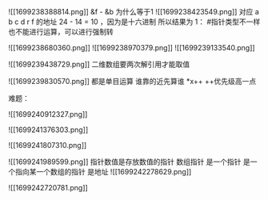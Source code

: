 ![[1699238388814.png]]
&f - &b 为什么等于1
![[1699238423549.png]]
对应 a b c d r f 的地址
24 - 14 = 10 ，因为是十六进制 所以结果为 1：
#指针类型不一样也不能进行运算，可以进行强制转


![[1699238680360.png]]
![[1699238970379.png]]
![[1699239133540.png]]

![[1699239438729.png]]
二维数组要两次解引用才能取值


![[1699239830570.png]]
都是单目运算 谁靠的近先算谁  \*x++  ++优先级高一点


难题：

![[1699240912327.png]]

![[1699241376303.png]]

![[1699241807310.png]]

![[1699241989599.png]]
指针数值是存放数值的指针
数组指针 是一个指针 是一个指向某一个数组的指针 是地址
![[1699242278629.png]]

![[1699242720781.png]]
